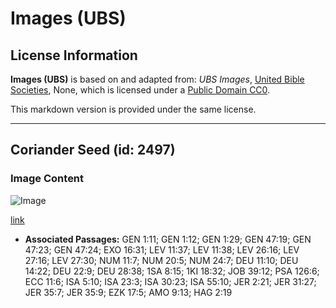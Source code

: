 # Images (UBS)

## License Information

**Images (UBS)** is based on and adapted from: _UBS Images_, [United Bible Societies](https://unitedbiblesocieties.org/), None, which is licensed under a [Public Domain CC0](https://creativecommons.org/public-domain/cc0/).

This markdown version is provided under the same license.



--------------------------------

## Coriander Seed (id: 2497)

### Image Content

![Image](https://cdn.aquifer.bible/aquifer-content/resources/Media/WEB-0149_coriander_seed.jpg)

[link](https://cdn.aquifer.bible/aquifer-content/resources/Media/WEB-0149_coriander_seed.jpg)

* **Associated Passages:** GEN 1:11; GEN 1:12; GEN 1:29; GEN 47:19; GEN 47:23; GEN 47:24; EXO 16:31; LEV 11:37; LEV 11:38; LEV 26:16; LEV 27:16; LEV 27:30; NUM 11:7; NUM 20:5; NUM 24:7; DEU 11:10; DEU 14:22; DEU 22:9; DEU 28:38; 1SA 8:15; 1KI 18:32; JOB 39:12; PSA 126:6; ECC 11:6; ISA 5:10; ISA 23:3; ISA 30:23; ISA 55:10; JER 2:21; JER 31:27; JER 35:7; JER 35:9; EZK 17:5; AMO 9:13; HAG 2:19

